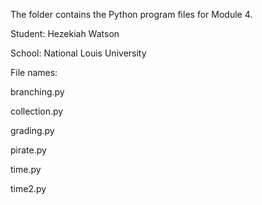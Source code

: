 The folder contains the Python program files for Module 4.

Student: Hezekiah Watson

School: National Louis University

File names: 

branching.py

collection.py

grading.py

pirate.py

time.py

time2.py
